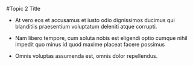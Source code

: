 #Topic 2 Title

- At vero eos et accusamus et iusto odio dignissimos ducimus qui blanditiis praesentium voluptatum deleniti atque corrupti. 

- Nam libero tempore, cum soluta nobis est eligendi optio cumque nihil impedit quo minus id quod maxime placeat facere possimus

- Omnis voluptas assumenda est, omnis dolor repellendus. 

 